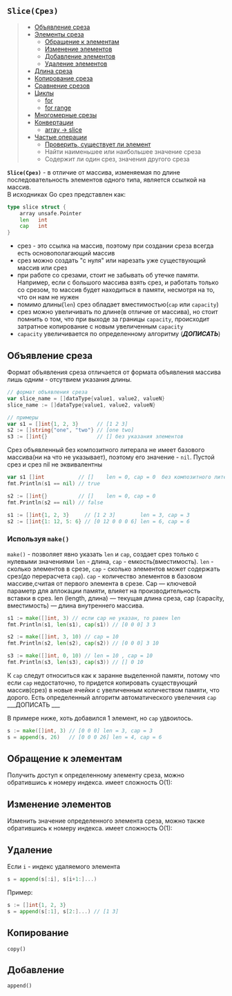 ## `Slice(Срез)`

> - [Объявление среза](#declaration)
> - [Элементы среза](#elements)
>   - [Обращение к элементам](#read)
>   - [Изменение элементов](#edit)
>   - [Добавление элементов](#add)
>   - [Удаление элементов](#delete)
> - [Длина среза](#len)
> - [Копирование среза](#copy)
> - [Сравнение срезов](#comparison)
> - [Циклы](#cycles)
>   - [for](#for)
>   - [for range](#for-range)
> - [Многомерные срезы](#multi-arr)
> - [Конвертации](#сonversions)
>    - [array -> slice](#arr-slice)
> - [Частые операции](#often-operations)
>   - [Проверить, существует ли элемент](#check-element)
>   - Найти наименьшее или наибольшее значение среза
>   - Содержит ли один срез, значения другого среза

**`Slice(Срез)`** - в отличие от массива, изменяемая по длине последовательность элементов одного типа, является ссылкой на массив.  
В исходниках Go срез представлен как:
```go
type slice struct {
    array unsafe.Pointer
    len   int
    cap   int
}
```
- срез - это ссылка на массив, поэтому при создании среза всегда есть основополагающий массив
- срез можно создать "с нуля" или нарезать уже существующий массив или срез
- при работе со срезами, стоит не забывать об утечке памяти. Например, если с большого массива взять срез, и работать только со срезом, то массив будет находиться в памяти, несмотря на то, что он нам не нужен
- помимо длины(`len`) срез обладает вместимостью(`cap` или `capacity`)
- срез можно увеличивать по длине(в отличие от массива), но стоит помнить о том, что при выходе за границы `capacity`, происходит затратное копирование с новым увеличенным `capacity`
- `capacity` увеличивается по определенному алгоритму (___ДОПИСАТЬ___)

## Объявление среза <a name="declaration"></a>
Формат объявления cреза отличается от формата объявления массива лишь одним - отсутвием указания длины.
```go
// формат объявления среза 
var slice_name = []dataType{value1, value2, valueN}
slice_name := []dataType{value1, value2, valueN} 

// примеры
var s1 = []int{1, 2, 3}      // [1 2 3]
s2 := []string{"one", "two"} // [one two]
s3 := []int{}                // [] без указания элементов
```
Срез объявленный без композитного литерала не имеет базового массива(ни на что не указывает), поэтому его значение - `nil`. Пустой срез и срез nil не эквивалентны
```go
var s1 []int           // []    len = 0, cap = 0  без композитного литерала
fmt.Println(s1 == nil) // true

s2 := []int{}          // []    len = 0, cap = 0
fmt.Println(s2 == nil) // false
```


```go 
s1 := []int{1, 2, 3}     // [1 2 3]        len = 3, cap = 3
s2 := []int{1: 12, 5: 6} // [0 12 0 0 0 6] len = 6, cap = 6
```
### Используя `make()`

`make()` - позволяет явно указать `len` и `cap`, создает срез только с нулевыми значениями
`len` - длина, `cap` - емкость(вместимость).
`len` - сколько элементов в срезе, `cap` - сколько элементов может  содержать срез(до перерасчета `cap`).
`cap` - количество элементов в базовом массиве,считая от первого элемента в срезе.
Cap — ключевой параметр для аллокации памяти, влияет на производительность вставки в срез.
len (length, длина) — текущая длина среза, cap (capacity, вместимость) — длина внутреннего массива.

```go
s1 := make([]int, 3) // если cap не указан, то равен len
fmt.Println(s1, len(s1), cap(s1)) // [0 0 0] 3 3

s2 := make([]int, 3, 10) // cap = 10
fmt.Println(s2, len(s2), cap(s2)) // [0 0 0] 3 10

s3 := make([]int, 0, 10) // len = 10 , cap = 10
fmt.Println(s3, len(s3), cap(s3)) // [] 0 10
```
К `cap` следут  относиться как к заранне выделенной памяти, потому что если `cap` недостаточно, то придется копировать  существующий массив(срез) в новые ячейки с увеличенным количеством памяти, что дорого. 
Есть определенный алгоритм автоматического увелечния `cap` ___ДОПИСАТЬ ___

В примере  ниже, хоть добавился 1 элемент, но `cap` удвоилось.
```go
s := make([]int, 3) // [0 0 0] len = 3, cap = 3
s = append(s, 26)   // [0 0 0 26] len = 4, cap = 6
```
## Обращение к элементам <a id="#var-read"></a>
Получить доступ к определенному элементу среза, можно обратившись к номеру индекса. имеет сложность O(1):

## Изменение элементов <a id="#var-edit"></a>
Изменить значение определенного элемента среза, можно также обратившись к номеру индекса. имеет сложность O(1):

## Удаление
Если `i` - индекс удаляемого элемента
```go
s = append(s[:i], s[i+1:]...)
```
Пример:
```go
s := []int{1, 2, 3}
s = append(s[:1], s[2:]...) // [1 3]
```

## Копирование
`copy()`

## Добавление
`append()`
